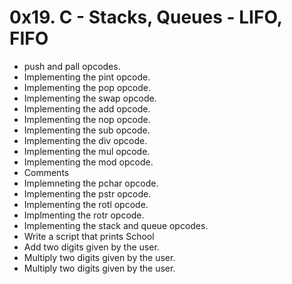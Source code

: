 # 0x19. C - Stacks, Queues - LIFO, FIFO
* push and pall opcodes.
* Implementing the pint opcode.
* Implementing the pop opcode.
* Implementing the swap opcode.
* Implementing the add opcode.
* Implementing the nop opcode.
* Implementing the sub opcode.
* Implementing the div opcode.
* Implementing the mul opcode.
* Implementing the mod opcode.
* Comments
* Implemneting the pchar opcode.
* Implementing  the pstr opcode.
* Implementing the rotl opcode.
* Implmenting the rotr opcode.
* Implementing the stack and queue opcodes.
* Write a script that prints School
* Add two digits given by the user.
* Multiply two digits given by the user.
* Multiply two digits given by the user.
